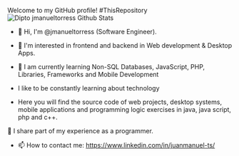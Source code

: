 Welcome to my GitHub profile!
#ThisRepository 
![Dipto jmanueltorress Github Stats](https://github-readme-stats.vercel.app/api?username=jmanueltorress&show_icons=true_color=fff&icon_color=77ff9b&text_color=fff&bg_color=061962)

- 👋 Hi, I'm @jmanueltorress (Software Engineer).
- 👾 I'm interested in frontend and backend in Web development & Desktop Apps.
- 🌱 I am currently learning Non-SQL Databases, JavaScript, PHP, Libraries, Frameworks and Mobile Development

- I like to be constantly learning about technology


- Here you will find the source code of web projects, desktop systems, mobile applications and programming logic exercises in java, java script, php and c++.

🌟 I share part of my experience as a programmer.



- 📫 How to contact me: https://www.linkedin.com/in/juanmanuel-ts/

<!---
/Readme.md
--->


